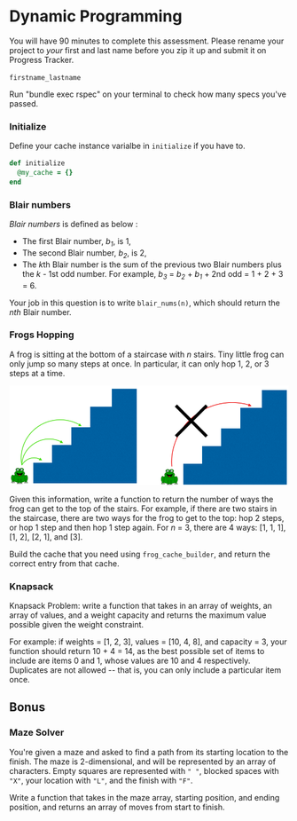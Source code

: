 # Dynamic Programming

You will have 90 minutes to complete this assessment. Please rename your project to *your* first and last name before you zip it up and submit it on Progress Tracker. 

`firstname_lastname`

Run "bundle exec rspec" on your terminal to check how many specs you've passed.


### Initialize 
Define your cache instance varialbe in `initialize` if you have to.

```ruby
def initialize
  @my_cache = {}
end
```

### Blair numbers
*Blair numbers* is defined as below :

- The first Blair number, <i>b<sub>1</sub></i>, is 1,
- The second Blair number, <i>b<sub>2</sub></i>, is 2,
- The <i>k</i>th Blair number is the sum of the previous two Blair numbers plus the *k* - 1st odd number. For example, <i>b<sub>3</sub></i> = <i>b<sub>2</sub></i> + <i>b<sub>1</sub></i> + 2nd odd = 1 + 2 + 3 = 6.

Your job in this question is to write `blair_nums(n)`, which should return the *nth* Blair number.

### Frogs Hopping
A frog is sitting at the bottom of a staircase with *n* stairs. Tiny little frog can only jump so many steps at once. In particular, it can only hop 1, 2, or 3 steps at a time.

<img src="dp_images/frog_diagram.png" />

Given this information, write a function to return the number of ways the frog can get to the top of the stairs. For example, if there are two stairs in the staircase, there are two ways for the frog to get to the top: hop 2 steps, or hop 1 step and then hop 1 step again. For *n* = 3, there are 4 ways: [1, 1, 1], [1, 2], [2, 1], and [3].

Build the cache that you need using `frog_cache_builder`, and return the correct entry from that cache.

### Knapsack

Knapsack Problem: write a function that takes in an array of weights, an array of values, and a weight capacity and returns the maximum value possible given the weight constraint.  

For example: if weights = [1, 2, 3], values = [10, 4, 8], and capacity = 3, your function should return 10 + 4 = 14, as the best possible set of items to include are items 0 and 1, whose values are 10 and 4 respectively.  Duplicates are not allowed -- that is, you can only include a particular item once.

## Bonus
### Maze Solver

You're given a maze and asked to find a path from its starting location to the finish. The maze is 2-dimensional, and will be represented by an array of characters. Empty squares are represented with `" "`, blocked spaces with `"X"`, your location with `"L"`, and the finish with `"F"`. 

Write a function that takes in the maze array, starting position, and ending position, and returns an array of moves from start to finish. 
